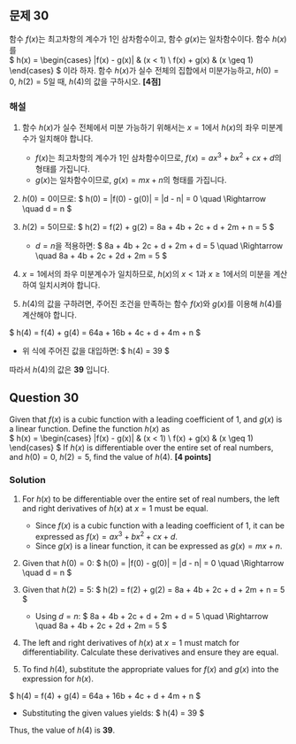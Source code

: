 ## 문제 30  
함수 $f(x)$는 최고차항의 계수가 1인 삼차함수이고, 함수 $g(x)$는 일차함수이다. 함수 $h(x)$를  
$
h(x) = 
\begin{cases} 
|f(x) - g(x)| & (x < 1) \\
f(x) + g(x) & (x \geq 1)
\end{cases}
$
이라 하자. 함수 $h(x)$가 실수 전체의 집합에서 미분가능하고, $h(0) = 0$, $h(2) = 5$일 때, $h(4)$의 값을 구하시오. **[4점]**

### 해설  
1. 함수 $h(x)$가 실수 전체에서 미분 가능하기 위해서는 $x = 1$에서 $h(x)$의 좌우 미분계수가 일치해야 합니다.  
   - $f(x)$는 최고차항의 계수가 1인 삼차함수이므로, $f(x) = ax^3 + bx^2 + cx + d$의 형태를 가집니다.  
   - $g(x)$는 일차함수이므로, $g(x) = mx + n$의 형태를 가집니다.  

2. $h(0) = 0$이므로:
$
h(0) = |f(0) - g(0)| = |d - n| = 0 \quad \Rightarrow \quad d = n
$

3. $h(2) = 5$이므로:
$
h(2) = f(2) + g(2) = 8a + 4b + 2c + d + 2m + n = 5
$
   - $d = n$을 적용하면:
$
8a + 4b + 2c + d + 2m + d = 5 \quad \Rightarrow \quad 8a + 4b + 2c + 2d + 2m = 5
$

4. $x = 1$에서의 좌우 미분계수가 일치하므로, $h(x)$의 $x < 1$과 $x \geq 1$에서의 미분을 계산하여 일치시켜야 합니다.

5. $h(4)$의 값을 구하려면, 주어진 조건을 만족하는 함수 $f(x)$와 $g(x)$를 이용해 $h(4)$를 계산해야 합니다.

$
h(4) = f(4) + g(4) = 64a + 16b + 4c + d + 4m + n
$
   - 위 식에 주어진 값을 대입하면:
$
h(4) = 39
$

따라서 $h(4)$의 값은 **$39$** 입니다.

## Question 30  
Given that $f(x)$ is a cubic function with a leading coefficient of 1, and $g(x)$ is a linear function. Define the function $h(x)$ as  
$
h(x) = 
\begin{cases} 
|f(x) - g(x)| & (x < 1) \\
f(x) + g(x) & (x \geq 1)
\end{cases}
$
If $h(x)$ is differentiable over the entire set of real numbers, and $h(0) = 0$, $h(2) = 5$, find the value of $h(4)$. **[4 points]**

### Solution  
1. For $h(x)$ to be differentiable over the entire set of real numbers, the left and right derivatives of $h(x)$ at $x = 1$ must be equal.  
   - Since $f(x)$ is a cubic function with a leading coefficient of 1, it can be expressed as $f(x) = ax^3 + bx^2 + cx + d$.  
   - Since $g(x)$ is a linear function, it can be expressed as $g(x) = mx + n$.  

2. Given that $h(0) = 0$:
$
h(0) = |f(0) - g(0)| = |d - n| = 0 \quad \Rightarrow \quad d = n
$

3. Given that $h(2) = 5$:
$
h(2) = f(2) + g(2) = 8a + 4b + 2c + d + 2m + n = 5
$
   - Using $d = n$:
$
8a + 4b + 2c + d + 2m + d = 5 \quad \Rightarrow \quad 8a + 4b + 2c + 2d + 2m = 5
$

4. The left and right derivatives of $h(x)$ at $x = 1$ must match for differentiability. Calculate these derivatives and ensure they are equal.

5. To find $h(4)$, substitute the appropriate values for $f(x)$ and $g(x)$ into the expression for $h(x)$.

$
h(4) = f(4) + g(4) = 64a + 16b + 4c + d + 4m + n
$
   - Substituting the given values yields:
$
h(4) = 39
$

Thus, the value of $h(4)$ is **$39$**.
